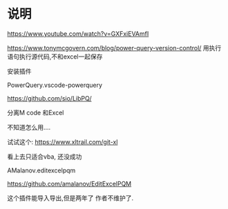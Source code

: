 # 说明

https://www.youtube.com/watch?v=GXFxiEVAmfI

https://www.tonymcgovern.com/blog/power-query-version-control/
用执行语句执行源代码,不和excel一起保存


安装插件

PowerQuery.vscode-powerquery


https://github.com/sio/LibPQ/

分离M code 和Excel

不知道怎么用....


试试这个: https://www.xltrail.com/git-xl

看上去只适合vba, 还没成功


AMalanov.editexcelpqm

https://github.com/amalanov/EditExcelPQM

这个插件能导入导出,但是两年了 作者不维护了.